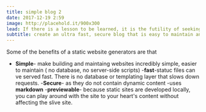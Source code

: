 ```yaml
---
title: simple blog 2
date: 2017-12-19 2:59
image: http://placehold.it/900x300
lead: If there is a lesson to be learned, it is the futility of seeking fulfillment in outer space. We need to judge ourselfs by who we are, not by where we go.
subtitle: create an ultra fast, secure blog that is easy to maintain and scale
---
```


Some of the benefits of a static website generators are that

- **Simple**- make building and maintaing websites incredibly simple, easier to maintain ( no database, no server-side scripts)
-**fast**-statuc files can ve served fast. There is no database or templating layer that slows down requests.
-**Secure**- as they do not contain dynamic content
-uses **markdown**
-**previewable**- because static sites are developed locally, you can play around with the site to your heart's content without affecting the slive site.

